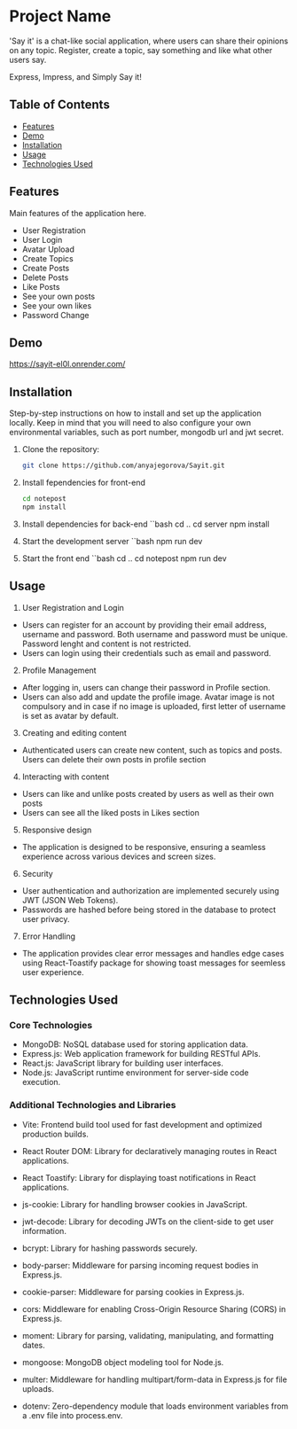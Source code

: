 # Project Name

'Say it' is a chat-like social application, where users can share their opinions on any topic.
Register, create a topic, say something and like what other users say.

Express, Impress, and Simply Say it!


## Table of Contents
- [Features](#features)
- [Demo](#demo)
- [Installation](#installation)
- [Usage](#usage)
- [Technologies Used](#technologies-used)

## Features

Main features of the application here.

- User Registration
- User Login
- Avatar Upload
- Create Topics
- Create Posts
- Delete Posts
- Like Posts
- See your own posts
- See your own likes
- Password Change

## Demo

https://sayit-el0l.onrender.com/

## Installation

Step-by-step instructions on how to install and set up the application locally.
Keep in mind that you will need to also configure your own environmental variables, such as port number, mongodb url and jwt secret.

1. Clone the repository:
   ```bash
   git clone https://github.com/anyajegorova/Sayit.git

2. Install fependencies for front-end
    ```bash
    cd notepost
    npm install

2. Install dependencies for back-end
    ``bash
    cd ..
    cd server
    npm install

3. Start the development server
    ``bash
    npm run dev

4. Start the front end
    ``bash
    cd ..
    cd notepost
    npm run dev

## Usage

1. User Registration and Login
- Users can register for an account by providing their email address, username and password.
Both username and password must be unique. Password lenght and content is not restricted.
- Users can login using their credentials such as email and password.

2. Profile Management
- After logging in, users can change their password in Profile section. 
- Users can also add and update the profile image. Avatar image is not compulsory and in case if no image is uploaded, first letter of username is set as avatar by default.

3. Creating and editing content
- Authenticated users can create new content, such as topics and posts. Users can delete their own posts in profile section

4. Interacting with content
- Users can like and unlike posts created by users as well as their own posts
- Users can see all the liked posts in Likes section

5. Responsive design
- The application is designed to be responsive, ensuring a seamless experience across various devices and screen sizes.

6. Security
- User authentication and authorization are implemented securely using JWT (JSON Web Tokens).
- Passwords are hashed before being stored in the database to protect user privacy.

7. Error Handling
- The application provides clear error messages and handles edge cases using React-Toastify package for showing toast messages for seemless user experience. 

## Technologies Used

### Core Technologies

- MongoDB: NoSQL database used for storing application data.
- Express.js: Web application framework for building RESTful APIs.
- React.js: JavaScript library for building user interfaces.
- Node.js: JavaScript runtime environment for server-side code execution.


### Additional Technologies and Libraries

- Vite: Frontend build tool used for fast development and optimized production builds.
- React Router DOM: Library for declaratively managing routes in React applications.
- React Toastify: Library for displaying toast notifications in React applications.
- js-cookie: Library for handling browser cookies in JavaScript.
- jwt-decode: Library for decoding JWTs on the client-side to get user information.

- bcrypt: Library for hashing passwords securely.
- body-parser: Middleware for parsing incoming request bodies in Express.js.
- cookie-parser: Middleware for parsing cookies in Express.js.
- cors: Middleware for enabling Cross-Origin Resource Sharing (CORS) in Express.js.
- moment: Library for parsing, validating, manipulating, and formatting dates.
- mongoose: MongoDB object modeling tool for Node.js.
- multer: Middleware for handling multipart/form-data in Express.js for file uploads.
- dotenv: Zero-dependency module that loads environment variables from a .env file into process.env.

